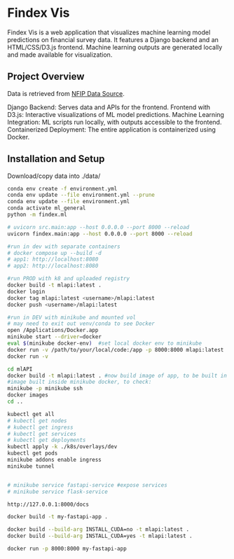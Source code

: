 # Findex Vis

Findex Vis is a web application that visualizes machine learning model predictions on financial survey data. It features a Django backend and an HTML/CSS/D3.js frontend. Machine learning outputs are generated locally and made available for visualization.

## Project Overview

Data is retrieved from [NFIP Data Source](https://www.fema.gov/openfema-data-page/fima-nfip-redacted-claims-v2).  

Django Backend: Serves data and APIs for the frontend.
Frontend with D3.js: Interactive visualizations of ML model predictions.
Machine Learning Integration: ML scripts run locally, with outputs accessible to the frontend.
Containerized Deployment: The entire application is containerized using Docker.


## Installation and Setup
Download/copy data into ./data/

```bash
conda env create -f environment.yml
conda env update --file environment.yml --prune
conda env update --file environment.yml
conda activate ml_general
python -m findex.ml

# uvicorn src.main:app --host 0.0.0.0 --port 8000 --reload
uvicorn findex.main:app --host 0.0.0.0 --port 8000 --reload

#run in dev with separate containers
# docker compose up --build -d
# app1: http://localhost:8080
# app2: http://localhost:8080

#run PROD with k8 and uploaded registry
docker build -t mlapi:latest . 
docker login
docker tag mlapi:latest <username>/mlapi:latest
docker push <username>/mlapi:latest

#run in DEV with minikube and mounted vol
# may need to exit out venv/conda to see Docker
open /Applications/Docker.app
minikube start --driver=docker
eval $(minikube docker-env)  #set local docker env to minikube
docker run -v /path/to/your/local/code:/app -p 8000:8000 mlapi:latest
docker run -v

cd mlAPI
docker build -t mlapi:latest . #now build image of app, to be built in container of minikube
#image built inside minikube docker, to check:
minikube -p minikube ssh
docker images
cd ..

kubectl get all
# kubectl get nodes
# kubectl get ingress
# kubectl get services
# kubectl get deployments
kubectl apply -k ./k8s/overlays/dev
kubectl get pods
minikube addons enable ingress
minikube tunnel


# minikube service fastapi-service #expose services
# minikube service flask-service

http://127.0.0.1:8000/docs

docker build -t my-fastapi-app .

docker build --build-arg INSTALL_CUDA=no -t mlapi:latest .
docker build --build-arg INSTALL_CUDA=yes -t mlapi:latest .

docker run -p 8000:8000 my-fastapi-app
```